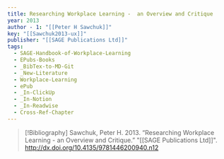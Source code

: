 ```yaml
---
title: Researching Workplace Learning -  an Overview and Critique
year: 2013
author - 1: "[[Peter H Sawchuk]]"
key: "[[Sawchuk2013-ux]]"
publisher: "[[SAGE Publications Ltd]]"
tags:
  - SAGE-Handbook-of-Workplace-Learning
  - EPubs-Books
  - _BibTex-to-MD-Git
  - _New-Literature
  - Workplace-Learning
  - ePub
  - _In-ClickUp
  - _In-Notion
  - _In-Readwise
  - Cross-Ref-Chapter
---
```


> [!Bibliography]
> Sawchuk, Peter H. 2013. “Researching Workplace Learning -  an Overview and Critique.” "[[SAGE Publications Ltd]]". http://dx.doi.org/10.4135/9781446200940.n12